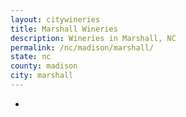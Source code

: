 ```yaml
---
layout: citywineries
title: Marshall Wineries
description: Wineries in Marshall, NC
permalink: /nc/madison/marshall/
state: nc
county: madison
city: marshall
---
```

-
